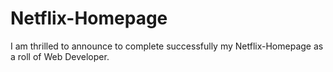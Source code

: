 # Netflix-Homepage
I am thrilled to announce to complete successfully my Netflix-Homepage as a roll of Web Developer. 
